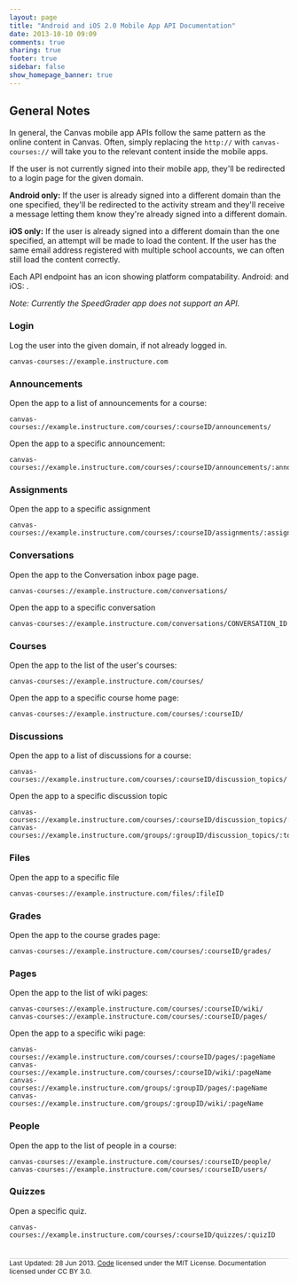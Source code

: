 ```yaml
---
layout: page
title: "Android and iOS 2.0 Mobile App API Documentation"
date: 2013-10-10 09:09
comments: true
sharing: true
footer: true
sidebar: false
show_homepage_banner: true
---
```


## General Notes

In general, the Canvas mobile app APIs follow the same pattern as the online content in Canvas. Often, simply replacing the `http://` with `canvas-courses://` will take you to the relevant content inside the mobile apps.

If the user is not currently signed into their mobile app, they'll be redirected to a login page for the given domain.

**<i class="canvas-icon-android"></i> Android only:** If the user is already signed into a different domain than the one specified, they'll be redirected to the activity stream and they'll receive a message letting them know they're already signed into a different domain.

**<i class="canvas-icon-apple"></i> iOS only:** If the user is already signed into a different domain than the one specified, an attempt will be made to load the content. If the user has the same email address registered with multiple school accounts, we can often still load the content correctly.

Each API endpoint has an icon showing platform compatability. Android: <i class="canvas-icon-android"></i> and iOS: <i class="canvas-icon-apple"></i>.

_Note: Currently the SpeedGrader app does not support an API._

### Login

Log the user into the given domain, if not already logged in. <i class="canvas-icon-android"></i> <i class="canvas-icon-apple"></i>

    canvas-courses://example.instructure.com

### Announcements

Open the app to a list of announcements for a course: <i class="canvas-icon-android"></i>

    canvas-courses://example.instructure.com/courses/:courseID/announcements/
            
Open the app to a specific announcement: <i class="canvas-icon-android"></i> <i class="canvas-icon-apple"></i>

    canvas-courses://example.instructure.com/courses/:courseID/announcements/:announcementID

### Assignments

Open the app to a specific assignment <i class="canvas-icon-android"></i> <i class="canvas-icon-apple"></i>

    canvas-courses://example.instructure.com/courses/:courseID/assignments/:assignmentID"

### Conversations

Open the app to the Conversation inbox page page. <i class="canvas-icon-android"></i>

    canvas-courses://example.instructure.com/conversations/

Open the app to a specific conversation <i class="canvas-icon-android"></i>

    canvas-courses://example.instructure.com/conversations/CONVERSATION_ID

### Courses

Open the app to the list of the user's courses: <i class="canvas-icon-android"></i>

    canvas-courses://example.instructure.com/courses/

Open the app to a specific course home page: <i class="canvas-icon-android"></i>

    canvas-courses://example.instructure.com/courses/:courseID/

### Discussions

Open the app to a list of discussions for a course: <i class="canvas-icon-android"></i>

    canvas-courses://example.instructure.com/courses/:courseID/discussion_topics/

Open the app to a specific discussion topic <i class="canvas-icon-android"></i> <i class="canvas-icon-apple"></i>

    canvas-courses://example.instructure.com/courses/:courseID/discussion_topics/:topicID
    canvas-courses://example.instructure.com/groups/:groupID/discussion_topics/:topicID
            
### Files

Open the app to a specific file <i class="canvas-icon-android"></i> <i class="canvas-icon-apple"></i>

    canvas-courses://example.instructure.com/files/:fileID

### Grades

Open the app to the course grades page: <i class="canvas-icon-android"></i>

    canvas-courses://example.instructure.com/courses/:courseID/grades/

### Pages

Open the app to the list of wiki pages: <i class="canvas-icon-android"></i>

    canvas-courses://example.instructure.com/courses/:courseID/wiki/
    canvas-courses://example.instructure.com/courses/:courseID/pages/
            
Open the app to a specific wiki page: <i class="canvas-icon-android"></i> <i class="canvas-icon-apple"></i>

    canvas-courses://example.instructure.com/courses/:courseID/pages/:pageName
    canvas-courses://example.instructure.com/courses/:courseID/wiki/:pageName
    canvas-courses://example.instructure.com/groups/:groupID/pages/:pageName
    canvas-courses://example.instructure.com/groups/:groupID/wiki/:pageName
            
### People

Open the app to the list of people in a course: <i class="canvas-icon-android"></i>

    canvas-courses://example.instructure.com/courses/:courseID/people/
    canvas-courses://example.instructure.com/courses/:courseID/users/

### Quizzes

Open a specific quiz. <i class="canvas-icon-android"></i> <i class="canvas-icon-apple"></i>

    canvas-courses://example.instructure.com/courses/:courseID/quizzes/:quizID

<div style="font-size: 12px; margin-top: 35px; border-top: 1px solid #d0d0d0;">
  Last Updated: 28 Jun 2013.
  <a href="https://github.com/instructure/instructure.github.com">Code</a> licensed under the MIT License. Documentation licensed under CC BY 3.0.
</small>